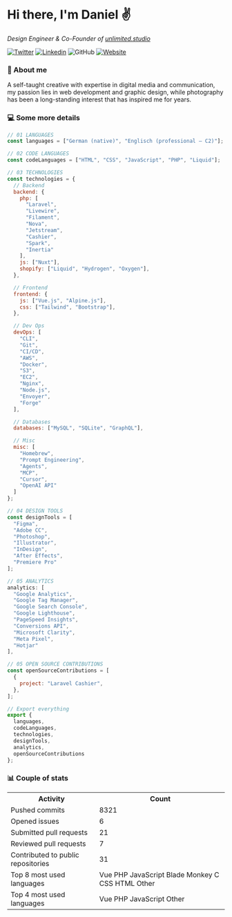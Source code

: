 # Hi there, I'm Daniel ✌️

<p><em>Design Engineer & Co-Founder of <a href="https://unlimited.studio">unlimited.studio</em></p>

[![Twitter](https://img.shields.io/twitter/follow/captainscorch?label=Follow)](https://x.com/intent/follow?screen_name=captainscorch)
[![Linkedin](https://img.shields.io/badge/Follow-blue?style=flat-square&logo=Linkedin&logoColor=white&link=https://www.linkedin.com/in/daniel-schmier-6a2557149/)](https://www.linkedin.com/in/daniel-schmier-6a2557149/)
![GitHub](https://img.shields.io/github/followers/captainscorch?label=Follow&style=social)
[![Website](https://img.shields.io/badge/Website-2ab193.svg?&style=flat-square&logo=Google-Chrome&logoColor=white&link=https://captainscor.ch)](https://captainscor.ch)

### 📃 About me

A self-taught creative with expertise in digital media and communication, my passion lies in web development and graphic design, while photography has been a long-standing interest that has inspired me for years.

### 💻 Some more details

```javascript
// 01 LANGUAGES
const languages = ["German (native)", "Englisch (professional – C2)"];

// 02 CODE LANGUAGES
const codeLanguages = ["HTML", "CSS", "JavaScript", "PHP", "Liquid"];

// 03 TECHNOLOGIES
const technologies = {
  // Backend
  backend: {
    php: [
      "Laravel",
      "Livewire",
      "Filament",
      "Nova",
      "Jetstream",
      "Cashier",
      "Spark",
      "Inertia"
    ],
    js: ["Nuxt"],
    shopify: ["Liquid", "Hydrogen", "Oxygen"],
  },

  // Frontend
  frontend: {
    js: ["Vue.js", "Alpine.js"],
    css: ["Tailwind", "Bootstrap"],
  },

  // Dev Ops
  devOps: [
    "CLI",
    "Git",
    "CI/CD",
    "AWS",
    "Docker",
    "S3",
    "EC2",
    "Nginx",
    "Node.js",
    "Envoyer",
    "Forge"
  ],

  // Databases
  databases: ["MySQL", "SQLite", "GraphQL"],

  // Misc
  misc: [
    "Homebrew",
    "Prompt Engineering",
    "Agents",
    "MCP",
    "Cursor",
    "OpenAI API"
  ]
};

// 04 DESIGN TOOLS
const designTools = [
  "Figma",
  "Adobe CC",
  "Photoshop",
  "Illustrator",
  "InDesign",
  "After Effects",
  "Premiere Pro"
];

// 05 ANALYTICS
analytics: [
  "Google Analytics",
  "Google Tag Manager",
  "Google Search Console",
  "Google Lighthouse",
  "PageSpeed Insights",
  "Conversions API",
  "Microsoft Clarity",
  "Meta Pixel",
  "Hotjar"
],

// 05 OPEN SOURCE CONTRIBUTIONS
const openSourceContributions = [
  {
    project: "Laravel Cashier",
  },
];

// Export everything
export {
  languages,
  codeLanguages,
  technologies,
  designTools,
  analytics,
  openSourceContributions
};
```

### 📊 Couple of stats

<small>
<table>
  <tr>
    <th>Activity</th>
    <th>Count</th>
  </tr>
  <tr>
    <td>Pushed commits</td>
    <td>8321</td>
  </tr>
  <tr>
    <td>Opened issues</td>
    <td>6</td>
  </tr>
  <tr>
    <td>Submitted pull requests</td>
    <td>21</td>
  </tr>
  <tr>
    <td>Reviewed pull requests</td>
    <td>7</td>
  </tr>
  <tr>
    <td>Contributed to public repositories</td>
    <td>31</td>
  </tr>
  <tr>
    <td>Top 8 most used languages</td>
    <td> Vue  PHP  JavaScript  Blade  Monkey C  CSS  HTML  Other </td>
  </tr>
  <tr>
    <td>Top 4 most used languages</td>
    <td> Vue  PHP  JavaScript  Other </td>
  </tr>
</table>
</small>
